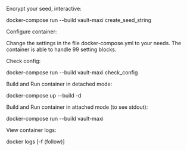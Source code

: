 Encrypt your seed, interactive:

docker-compose run --build vault-maxi create_seed_string


Configure container:

Change the settings in the file docker-compose.yml to your needs.
The container is able to handle 99 setting blocks.


Check config:

docker-compose run --build vault-maxi check_config


Build and Run container in detached mode:

docker-compose up --build -d


Build and Run container in attached mode (to see stdout):

docker-compose run --build vault-maxi


View container logs:

docker logs [-f (follow)] <container name or id>
